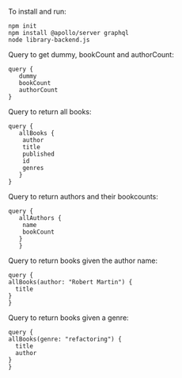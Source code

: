 To install and run: 
```
npm init 
npm install @apollo/server graphql
node library-backend.js 
```

Query to get dummy, bookCount and authorCount: 
```
query {
   dummy
   bookCount 
   authorCount 
}
```

Query to return all books: 
```
query {
   allBooks {
    author
    title 
    published 
    id 
    genres 
   } 
}
```

Query to return authors and their bookcounts: 
```
query {
   allAuthors {
    name 
    bookCount
   }
   } 

```

Query to return books given the author name: 
```
query {
allBooks(author: "Robert Martin") {
  title
}
}
```

Query to return books given a genre: 
```
query {
allBooks(genre: "refactoring") {
  title
  author
}
}
```

